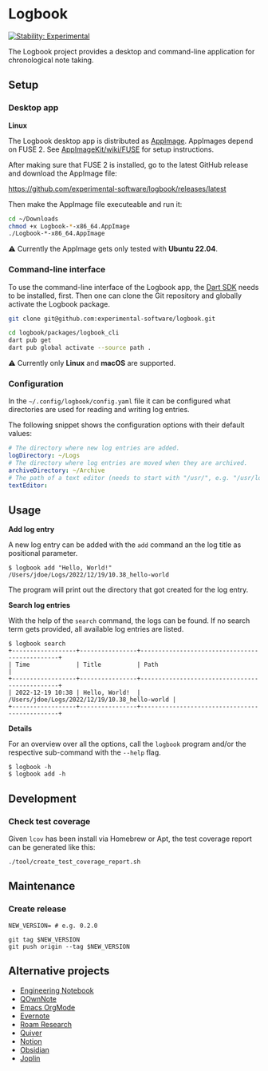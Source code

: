 # Logbook

[![Stability: Experimental](https://masterminds.github.io/stability/experimental.svg)](https://masterminds.github.io/stability/experimental.html)

The Logbook project provides a desktop and command-line application for chronological note taking.

## Setup

### Desktop app

**Linux**

The Logbook desktop app is distributed as [AppImage](https://appimage.org).
AppImages depend on FUSE 2.
See [AppImageKit/wiki/FUSE](https://github.com/AppImage/AppImageKit/wiki/FUSE) for setup instructions.

After making sure that FUSE 2 is installed,
go to the latest GitHub release and download the AppImage file:

https://github.com/experimental-software/logbook/releases/latest

Then make the AppImage file executeable and run it:

```bash
cd ~/Downloads
chmod +x Logbook-*-x86_64.AppImage 
./Logbook-*-x86_64.AppImage 
```

⚠️ Currently the AppImage gets only tested with **Ubuntu 22.04**.

### Command-line interface

To use the command-line interface of the Logbook app, the [Dart SDK](https://dart.dev/get-dart) needs to be installed, first.
Then one can clone the Git repository and globally activate the Logbook package.

```sh
git clone git@github.com:experimental-software/logbook.git

cd logbook/packages/logbook_cli
dart pub get
dart pub global activate --source path .
```

⚠️ Currently only **Linux** and **macOS** are supported.

### Configuration

In the `~/.config/logbook/config.yaml` file it can be configured what directories are used for reading and writing log entries.

The following snippet shows the configuration options with their default values:

```yaml
# The directory where new log entries are added.
logDirectory: ~/Logs
# The directory where log entries are moved when they are archived.
archiveDirectory: ~/Archive
# The path of a text editor (needs to start with "/usr/", e.g. "/usr/local/bin/code")
textEditor:
```

## Usage

**Add log entry**

A new log entry can be added with the `add` command an the log title as positional parameter.

```
$ logbook add "Hello, World!"
/Users/jdoe/Logs/2022/12/19/10.38_hello-world
```

The program will print out the directory that got created for the log entry.

**Search log entries**

With the help of the `search` command, the logs can be found. If no search term gets provided, all available log entries are listed.

```
$ logbook search
+------------------+----------------+-----------------------------------------------+
| Time             | Title          | Path                                          |
+------------------+----------------+-----------------------------------------------+
| 2022-12-19 10:38 | Hello, World!  | /Users/jdoe/Logs/2022/12/19/10.38_hello-world |
+------------------+----------------+-----------------------------------------------+
```

**Details**

For an overview over all the options, call the `logbook` program and/or the respective sub-command with the `--help` flag.

```
$ logbook -h
$ logbook add -h
```

## Development

### Check test coverage

Given `lcov` has been install via Homebrew or Apt, the test coverage report can be generated like this:

```
./tool/create_test_coverage_report.sh
```

## Maintenance

### Create release

```
NEW_VERSION= # e.g. 0.2.0

git tag $NEW_VERSION
git push origin --tag $NEW_VERSION
```

## Alternative projects

- [Engineering Notebook](https://www.youtube.com/watch?v=xaFqpd7lNM4)
- [QOwnNote](https://www.qownnotes.org)
- [Emacs OrgMode](https://orgmode.org)
- [Evernote](https://evernote.com)
- [Roam Research](https://roamresearch.com)
- [Quiver](https://yliansoft.com/)
- [Notion](https://www.notion.so/product)
- [Obsidian](https://obsidian.md/)
- [Joplin](https://joplinapp.org/)

